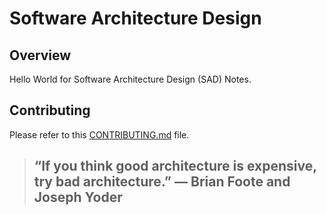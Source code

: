 # Software Architecture Design

## Overview

Hello World for Software Architecture Design (SAD) Notes.

## Contributing

Please refer to this [CONTRIBUTING.md](../CONTRIBUTING.md) file.

> ## “If you think good architecture is expensive, try bad architecture.” — Brian Foote and Joseph Yoder





